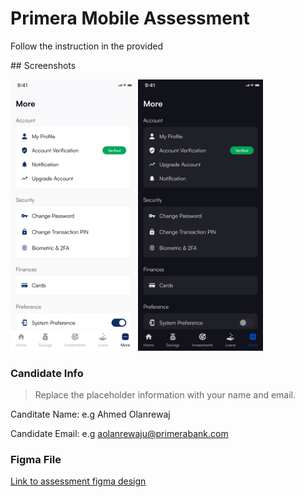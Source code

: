 # Primera Mobile Assessment

Follow the instruction in the provided 

## Screenshots

<img src="screenshots/More%20light.png" alt="Light mode" width="200"/>

<img src="screenshots/More%20dark.png" alt="Dark mode" width="200"/>

### Candidate Info
> Replace the placeholder information with your name and email.

Canditate Name: 
e.g Ahmed Olanrewaj

Candidate Email: 
e.g aolanrewaju@primerabank.com

### Figma File

[Link to assessment figma design](https://www.figma.com/file/yzhdvHICb4gdsdhcyeMW3T/Primera-Mobile-Assessment?node-id=0%3A1&t=LyTqbGDaLREM4zWE-1)
